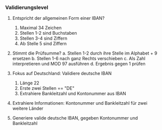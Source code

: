### Validierungslevel

1. Entspricht der allgemeinen Form einer IBAN? 
	1. Maximal 34 Zeichen
	2. Stellen 1-2 sind Buchstaben
	3. Stellen 3-4 sind Ziffern
	4. Ab Stelle 5 sind Ziffern

2. Stimmt die Prüfsumme?
	a. Stellen 1-2 durch ihre Stelle im Alphabet + 9 ersetzen
	b. Stellen 1-6 nach ganz Rechts verschieben
	c. Als Zahl interpretieren und MOD 97 ausführen
	d. Ergebnis gegen 1 prüfen

3. Fokus auf Deutschland: Validiere deutsche IBAN
	1. Länge 22
	2. Erste zwei Stellen == "DE"
	3. Extrahiere Bankleitzahl und Kontonummer aus IBAN

4. Extrahiere Informationen: Kontonummer und Bankleitzahl für zwei weitere Länder

5. Generiere valide deutsche IBAN, gegeben Kontonummer und Bankleitzahl
